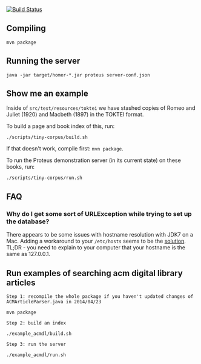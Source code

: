 [![Build Status](https://travis-ci.org/CIIR/Proteus.svg?branch=tagging)](https://travis-ci.org/CIIR/Proteus)
## Compiling

    mvn package

## Running the server

    java -jar target/homer-*.jar proteus server-conf.json

## Show me an example

Inside of ``src/test/resources/toktei`` we have stashed copies of Romeo and Juliet (1920) and Macbeth (1897) in the TOKTEI format.

To build a page and book index of this, run:

    ./scripts/tiny-corpus/build.sh

If that doesn't work, compile first: ``mvn package``.

To run the Proteus demonstration server (in its current state) on these books, run:

    ./scripts/tiny-corpus/run.sh

## FAQ

### Why do I get some sort of URLException while trying to set up the database?

There appears to be some issues with hostname resolution with JDK7 on a Mac. Adding a workaround to your ``/etc/hosts`` seems to be the [solution](https://groups.google.com/forum/#!topic/h2-database/DuIlTLN5KOo). TL;DR - you need to explain to your computer that your hostname is the same as 127.0.0.1.


## Run examples of searching acm digital library articles

	Step 1: recompile the whole package if you haven't updated changes of ACMArticleParser.java in 2014/04/23
	
	mvn package
	
	Step 2: build an index 
	
	./example_acmdl/build.sh
	
	Step 3: run the server
	
	./example_acmdl/run.sh
	



